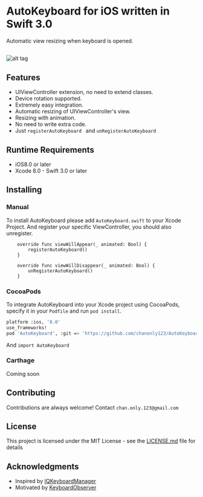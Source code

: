 # AutoKeyboard for iOS written in Swift 3.0

Automatic view resizing when keyboard is opened.

## []()
![alt tag](https://github.com/chanonly123/AutoKeyboard/blob/master/demo.gif)

## Features
- UIViewController extension, no need to extend classes.
- Device rotation supported.
- Extremely easy integration.
- Automatic resizing of UIViewController's view.
- Resizing with animation.
- No need to write extra code.
- Just `registerAutoKeyboard ` and `unRegisterAutoKeyboard `

## Runtime Requirements

- iOS8.0 or later
- Xcode 8.0 - Swift 3.0 or later

## Installing

### Manual

To install AutoKeyboard please add `AutoKeyboard.swift` to your Xcode Project.
And register your specific ViewController, you should also unregister.
```
    override func viewWillAppear(_ animated: Bool) {
        registerAutoKeyboard()
    }
    
    override func viewWillDisappear(_ animated: Bool) {
        unRegisterAutoKeyboard()
    }
```

### CocoaPods
To integrate AutoKeyboard into your Xcode project using CocoaPods, specify it in your `Podfile` and run `pod install`.
```bash
platform :ios, '8.0'
use_frameworks!
pod 'AutoKeyboard', :git => 'https://github.com/chanonly123/AutoKeyboard.git', :tag => '1.0.1'
```
And `import AutoKeyboard`
### Carthage
Coming soon

## Contributing

Contributions are always welcome!
Contact `chan.only.123@gmail.com`

## License

This project is licensed under the MIT License - see the [LICENSE.md](LICENSE.md) file for details

## Acknowledgments

* Inspired by [IQKeyboardManager](https://github.com/hackiftekhar/IQKeyboardManager)
* Motivated by [KeyboardObserver](https://github.com/morizotter/KeyboardObserver)

